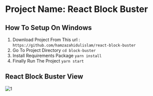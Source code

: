 <!-- @format -->

# Project Name: React Block Buster

## How To Setup On Windows

1. Download Project From This url : `https://github.com/hamzazahidulislam/react-block-buster`
2. Go To Project Directory `cd block-buster`
3. Install Requirements Package `yarn install`
4. Finally Run The Project `yarn start`

## React Block Buster View

![1](https://user-images.githubusercontent.com/56122568/96974850-6dcaa300-1522-11eb-91ee-3c87aa1c93ce.png)
